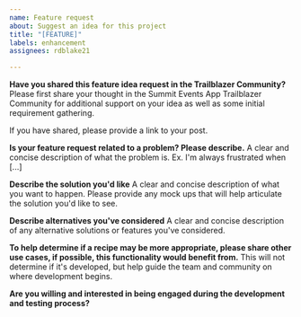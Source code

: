 ```yaml
---
name: Feature request
about: Suggest an idea for this project
title: "[FEATURE]"
labels: enhancement
assignees: rdblake21

---
```


**Have you shared this feature idea request in the Trailblazer Community?**
Please first share your thought in the Summit Events App Trailblazer Community for additional support on your idea as well as some initial requirement gathering. 

If you have shared, please provide a link to your post.

**Is your feature request related to a problem? Please describe.**
A clear and concise description of what the problem is. Ex. I'm always frustrated when [...]

**Describe the solution you'd like**
A clear and concise description of what you want to happen. Please provide any mock ups that will help articulate the solution you'd like to see.

**Describe alternatives you've considered**
A clear and concise description of any alternative solutions or features you've considered.

**To help determine if a recipe may be more appropriate, please share other use cases, if possible, this functionality would benefit from.**
This will not determine if it's developed, but help guide the team and community on where development begins.

**Are you willing and interested in being engaged during the development and testing process?**
